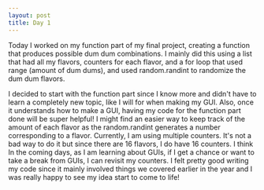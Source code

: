 ```yaml
---
layout: post
title: Day 1
---
```


Today I worked on my function part of my final project, creating a function that produces possible dum dum combinations. I mainly did this using a list that had all my flavors, counters for each flavor, and a for loop that used range (amount of dum dums), and used random.randint to randomize the dum dum flavors.  

I decided to start with the function part since I know more and didn't have to learn a completely new topic, like I will for when making my GUI. Also, once it understands how to make a GUI, having my code for the function part done will be super helpful! I might find an easier way to keep track of the amount of each flavor as the random.randint generates a number corresponding to a flavor. Currently, I am using multiple counters. It's not a bad way to do it but since there are 16 flavors, I do have 16 counters. I think In the coming days, as I am learning about GUIs, if I get a chance or want to take a break from GUIs, I can revisit my counters. I felt pretty good writing my code since it mainly involved things we covered earlier in the year and I was really happy to see my idea start to come to life! 
